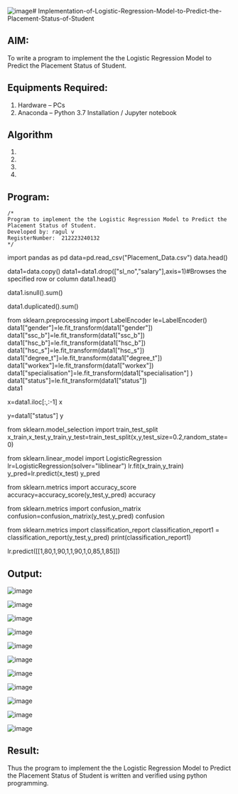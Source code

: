![image](https://github.com/Rahulv2005/Implementation-of-Logistic-Regression-Model-to-Predict-the-Placement-Status-of-Student/assets/152600335/2fd3cfe0-4a1d-4126-b811-b26ba052d4b4)# Implementation-of-Logistic-Regression-Model-to-Predict-the-Placement-Status-of-Student

## AIM:
To write a program to implement the the Logistic Regression Model to Predict the Placement Status of Student.

## Equipments Required:
1. Hardware – PCs
2. Anaconda – Python 3.7 Installation / Jupyter notebook

## Algorithm
1. 
2. 
3. 
4. 

## Program:
```
/*
Program to implement the the Logistic Regression Model to Predict the Placement Status of Student.
Developed by: ragul v
RegisterNumber:  212223240132
*/
```


import pandas as pd
data=pd.read_csv("Placement_Data.csv")
data.head()

data1=data.copy()
data1=data1.drop(["sl_no","salary"],axis=1)#Browses the specified row or column
data1.head()

data1.isnull().sum()

data1.duplicated().sum()

from sklearn.preprocessing import LabelEncoder
le=LabelEncoder()
data1["gender"]=le.fit_transform(data1["gender"])
data1["ssc_b"]=le.fit_transform(data1["ssc_b"])
data1["hsc_b"]=le.fit_transform(data1["hsc_b"])
data1["hsc_s"]=le.fit_transform(data1["hsc_s"])
data1["degree_t"]=le.fit_transform(data1["degree_t"])
data1["workex"]=le.fit_transform(data1["workex"])
data1["specialisation"]=le.fit_transform(data1["specialisation"] )     
data1["status"]=le.fit_transform(data1["status"])       
data1 

x=data1.iloc[:,:-1]
x

y=data1["status"]
y

from sklearn.model_selection import train_test_split
x_train,x_test,y_train,y_test=train_test_split(x,y,test_size=0.2,random_state=0)

from sklearn.linear_model import LogisticRegression
lr=LogisticRegression(solver="liblinear")
lr.fit(x_train,y_train)
y_pred=lr.predict(x_test)
y_pred

from sklearn.metrics import accuracy_score
accuracy=accuracy_score(y_test,y_pred)
accuracy

from sklearn.metrics import confusion_matrix
confusion=confusion_matrix(y_test,y_pred)
confusion

from sklearn.metrics import classification_report
classification_report1 = classification_report(y_test,y_pred)
print(classification_report1)

lr.predict([[1,80,1,90,1,1,90,1,0,85,1,85]])


## Output:
![image](https://github.com/Rahulv2005/Implementation-of-Logistic-Regression-Model-to-Predict-the-Placement-Status-of-Student/assets/152600335/c1d0f9cc-596c-4717-9070-20f2d8439f8d)

![image](https://github.com/Rahulv2005/Implementation-of-Logistic-Regression-Model-to-Predict-the-Placement-Status-of-Student/assets/152600335/7c3827b6-5305-4f9d-b77f-d2d76bd2b12d)

![image](https://github.com/Rahulv2005/Implementation-of-Logistic-Regression-Model-to-Predict-the-Placement-Status-of-Student/assets/152600335/99ceae61-f189-409d-8e9d-d06cf92f1a9a)

![image](https://github.com/Rahulv2005/Implementation-of-Logistic-Regression-Model-to-Predict-the-Placement-Status-of-Student/assets/152600335/618930e8-454c-4dad-9973-7ae15a272540)

![image](https://github.com/Rahulv2005/Implementation-of-Logistic-Regression-Model-to-Predict-the-Placement-Status-of-Student/assets/152600335/2903dbf2-c68c-4a9e-8924-d1c5eaaf1933)


![image](https://github.com/Rahulv2005/Implementation-of-Logistic-Regression-Model-to-Predict-the-Placement-Status-of-Student/assets/152600335/13876f87-f54e-4d56-a238-f1876d8a5466)

![image](https://github.com/Rahulv2005/Implementation-of-Logistic-Regression-Model-to-Predict-the-Placement-Status-of-Student/assets/152600335/ee5f7727-b074-4799-b8ef-47d3b05404e8)

![image](https://github.com/Rahulv2005/Implementation-of-Logistic-Regression-Model-to-Predict-the-Placement-Status-of-Student/assets/152600335/a27d3d5e-da31-4340-9a3d-0c0ec53104b4)


![image](https://github.com/Rahulv2005/Implementation-of-Logistic-Regression-Model-to-Predict-the-Placement-Status-of-Student/assets/152600335/8c80b3b9-54a6-4f61-a9ce-a6813bf533e1)

![image](https://github.com/Rahulv2005/Implementation-of-Logistic-Regression-Model-to-Predict-the-Placement-Status-of-Student/assets/152600335/5c67cd7a-2cbc-40e0-8275-0208098b9bed)

![image](https://github.com/Rahulv2005/Implementation-of-Logistic-Regression-Model-to-Predict-the-Placement-Status-of-Student/assets/152600335/93e4d26e-5e0e-40d0-b6a3-1d66ce7a83c9)


## Result:
Thus the program to implement the the Logistic Regression Model to Predict the Placement Status of Student is written and verified using python programming.
